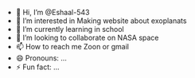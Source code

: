 - 👋 Hi, I’m @Eshaal-543
- 👀 I’m interested in Making website about exoplanats
- 🌱 I’m currently learning in school
- 💞️ I’m looking to collaborate on NASA space
- 📫 How to reach me Zoon or gmail
- 😄 Pronouns: ...
- ⚡ Fun fact: ...

<!---
Eshaal-543/Eshaal-543 is a ✨ special ✨ repository because its `README.md` (this file) appears on your GitHub profile.
You can click the Preview link to take a look at your changes.
--->
